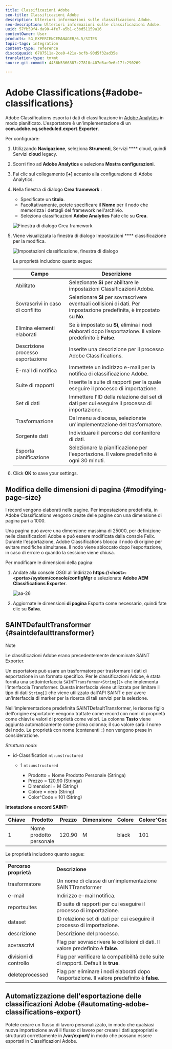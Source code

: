 ```yaml
---
title: Classificazioni Adobe
seo-title: Classificazioni Adobe
description: Ulteriori informazioni sulle classificazioni Adobe.
seo-description: Ulteriori informazioni sulle classificazioni Adobe.
uuid: 57fb59f4-da90-4fe7-a5b1-c3bd51159a16
contentOwner: User
products: SG_EXPERIENCEMANAGER/6.5/SITES
topic-tags: integration
content-type: reference
discoiquuid: 6787511a-2ce0-421a-bcfb-90d5f32ad35e
translation-type: tm+mt
source-git-commit: 4456b5366387c27810c407d6ac9e6c17fc290269

---
```



# Adobe Classifications{#adobe-classifications}

Adobe Classifications esporta i dati di classificazione in [Adobe Analytics](/help/sites-administering/adobeanalytics.md) in modo pianificato. L&#39;esportatore è un&#39;implementazione di un **com.adobe.cq.scheduled.export.Exporter**.

Per configurare:

1. Utilizzando **Navigazione**, seleziona **Strumenti**, Servizi **** cloud, quindi Servizi **cloud** legacy.
1. Scorri fino ad **Adobe Analytics** e seleziona **Mostra configurazioni**.
1. Fai clic sul collegamento **[+]** accanto alla configurazione di Adobe Analytics.

1. Nella finestra di dialogo **Crea framework** :

   * Specificate un **titolo**.
   * Facoltativamente, potete specificare il **Nome** per il nodo che memorizza i dettagli del framework nell&#39;archivio.
   * Seleziona classificazioni **Adobe Analytics**
   Fate clic su **Crea**.

   ![Finestra di dialogo Crea framework](assets/aa-25.png)

1. Viene visualizzata la finestra di dialogo Impostazioni **** classificazione per la modifica.

   ![Impostazioni classificazione, finestra di dialogo](assets/aa-classifications-settings.png)

   Le proprietà includono quanto segue:

   | **Campo** | **Descrizione** |
   |---|---|
   | Abilitato | Selezionate **Sì** per abilitare le impostazioni Classificazioni Adobe. |
   | Sovrascrivi in caso di conflitto | Selezionare **Sì** per sovrascrivere eventuali collisioni di dati. Per impostazione predefinita, è impostato su **No**. |
   | Elimina elementi elaborati | Se è impostato su **Sì**, elimina i nodi elaborati dopo l’esportazione. Il valore predefinito è **False**. |
   | Descrizione processo esportazione | Inserite una descrizione per il processo Adobe Classifications. |
   | E-mail di notifica | Immettete un indirizzo e-mail per la notifica di classificazione Adobe. |
   | Suite di rapporti | Inserite la suite di rapporti per la quale eseguire il processo di importazione. |
   | Set di dati | Immettere l&#39;ID della relazione del set di dati per cui eseguire il processo di importazione. |
   | Trasformazione | Dal menu a discesa, selezionate un&#39;implementazione del trasformatore. |
   | Sorgente dati | Individuare il percorso del contenitore di dati. |
   | Esporta pianificazione | Selezionare la pianificazione per l&#39;esportazione. Il valore predefinito è ogni 30 minuti. |

1. Click **OK** to save your settings.

## Modifica delle dimensioni di pagina {#modifying-page-size}

I record vengono elaborati nelle pagine. Per impostazione predefinita, in Adobe Classifications vengono create delle pagine con una dimensione di pagina pari a 1000.

Una pagina può avere una dimensione massima di 25000, per definizione nelle classificazioni Adobe e può essere modificata dalla console Felix. Durante l&#39;esportazione, Adobe Classifications blocca il nodo di origine per evitare modifiche simultanee. Il nodo viene sbloccato dopo l’esportazione, in caso di errore o quando la sessione viene chiusa.

Per modificare le dimensioni della pagina:

1. Andate alla console OSGI all&#39;indirizzo **https://&lt;host>:&lt;porta>/system/console/configMgr** e selezionate **Adobe AEM Classifications Exporter**.

   ![aa-26](assets/aa-26.png)

1. Aggiornate le dimensioni **di pagina** Esporta come necessario, quindi fate clic su **Salva**.

## SAINTDefaultTransformer {#saintdefaulttransformer}

>[!NOTE]
>
>Le classificazioni Adobe erano precedentemente denominate SAINT Exporter.

Un esportatore può usare un trasformatore per trasformare i dati di esportazione in un formato specifico. Per le classificazioni Adobe, è stata fornita una sottointerfaccia `SAINTTransformer<String[]>` che implementa l&#39;interfaccia Transformer. Questa interfaccia viene utilizzata per limitare il tipo di dati `String[]` che viene utilizzato dall&#39;API SAINT e per avere un&#39;interfaccia di marker per la ricerca di tali servizi per la selezione.

Nell&#39;implementazione predefinita SAINTDefaultTransformer, le risorse figlio dell&#39;origine esportatore vengono trattate come record con nomi di proprietà come chiavi e valori di proprietà come valori. La colonna **Tasto** viene aggiunta automaticamente come prima colonna; il suo valore sarà il nome del nodo. Le proprietà con nome (contenenti `:`) non vengono prese in considerazione.

*Struttura nodo:*

* id-Classification `nt:unstructured`

   * 1 `nt:unstructured`

      * Prodotto = Nome Prodotto Personale (Stringa)
      * Prezzo = 120,90 (Stringa)
      * Dimensioni = M (String)
      * Colore = nero (String)
      * Color^Code = 101 (String)

**Intestazione e record SAINT:**

| **Chiave** | **Prodotto** | **Prezzo** | **Dimensione** | **Colore** | **Colore^Code** |
|---|---|---|---|---|---|
| 1 | Nome prodotto personale | 120.90 | M | black | 101 |

Le proprietà includono quanto segue:

<table>
 <tbody>
  <tr>
   <td><strong>Percorso proprietà</strong></td>
   <td><strong>Descrizione</strong></td>
  </tr>
  <tr>
   <td>trasformatore</td>
   <td>Un nome di classe di un'implementazione SAINTTransformer</td>
  </tr>
  <tr>
   <td>e-mail</td>
   <td>Indirizzo e-mail notifica.</td>
  </tr>
  <tr>
   <td>reportsuites</td>
   <td>ID suite di rapporti per cui eseguire il processo di importazione. </td>
  </tr>
  <tr>
   <td>dataset</td>
   <td>ID relazione set di dati per cui eseguire il processo di importazione. </td>
  </tr>
  <tr>
   <td>descrizione</td>
   <td>Descrizione del processo. <br /> </td>
  </tr>
  <tr>
   <td>sovrascrivi</td>
   <td>Flag per sovrascrivere le collisioni di dati. Il valore predefinito è <strong>false</strong>.</td>
  </tr>
  <tr>
   <td>divisioni di controllo</td>
   <td>Flag per verificare la compatibilità delle suite di rapporti. Default is <strong>true</strong>.</td>
  </tr>
  <tr>
   <td>deleteprocessed</td>
   <td>Flag per eliminare i nodi elaborati dopo l'esportazione. Il valore predefinito è <strong>false</strong>.</td>
  </tr>
 </tbody>
</table>

## Automatizzazione dell&#39;esportazione delle classificazioni Adobe {#automating-adobe-classifications-export}

Potete creare un flusso di lavoro personalizzato, in modo che qualsiasi nuova importazione avvii il flusso di lavoro per creare i dati appropriati e strutturati correttamente in **/var/export/** in modo che possano essere esportati in Classificazioni Adobe.
